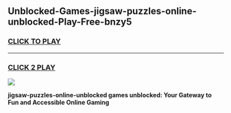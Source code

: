
## Unblocked-Games-jigsaw-puzzles-online-unblocked-Play-Free-bnzy5
<h3>
<a href="https://premium76.site?title=jigsaw-puzzles-online-unblocked&ref=20M">CLICK TO PLAY</a></h3>
<hr>

<h3>
<a href="https://premium76.site?title=jigsaw-puzzles-online-unblocked&ref=20M">CLICK 2 PLAY</a>
  
</h3>

<a href="https://premium76.site?title=jigsaw-puzzles-online-unblocked&ref=19M"><img src="https://clearcache.store/games.png"></a>


**jigsaw-puzzles-online-unblocked games unblocked: Your Gateway to Fun and Accessible Online Gaming**
